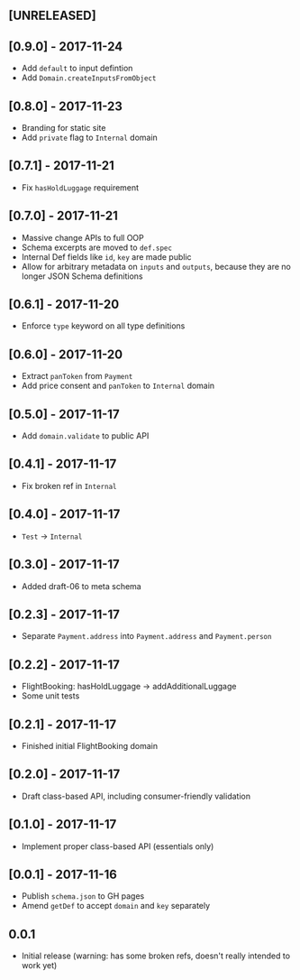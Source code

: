 ## [UNRELEASED]


## [0.9.0] - 2017-11-24

- Add `default` to input defintion
- Add `Domain.createInputsFromObject`

## [0.8.0] - 2017-11-23

- Branding for static site
- Add `private` flag to `Internal` domain

## [0.7.1] - 2017-11-21

- Fix `hasHoldLuggage` requirement

## [0.7.0] - 2017-11-21

- Massive change APIs to full OOP
- Schema excerpts are moved to `def.spec`
- Internal Def fields like `id`, `key` are made public
- Allow for arbitrary metadata on `inputs` and `outputs`, because they are no longer JSON Schema definitions

## [0.6.1] - 2017-11-20

- Enforce `type` keyword on all type definitions

## [0.6.0] - 2017-11-20

- Extract `panToken` from `Payment`
- Add price consent and `panToken` to `Internal` domain

## [0.5.0] - 2017-11-17

- Add `domain.validate` to public API

## [0.4.1] - 2017-11-17

- Fix broken ref in `Internal`

## [0.4.0] - 2017-11-17

- `Test` -> `Internal`

## [0.3.0] - 2017-11-17

- Added draft-06 to meta schema

## [0.2.3] - 2017-11-17

- Separate `Payment.address` into `Payment.address` and `Payment.person`

## [0.2.2] - 2017-11-17

- FlightBooking: hasHoldLuggage -> addAdditionalLuggage
- Some unit tests

## [0.2.1] - 2017-11-17

- Finished initial FlightBooking domain

## [0.2.0] - 2017-11-17

- Draft class-based API, including consumer-friendly validation

## [0.1.0] - 2017-11-17

- Implement proper class-based API (essentials only)

## [0.0.1] - 2017-11-16

- Publish `schema.json` to GH pages
- Amend `getDef` to accept `domain` and `key` separately

## 0.0.1

- Initial release (warning: has some broken refs, doesn't really intended to work yet)
